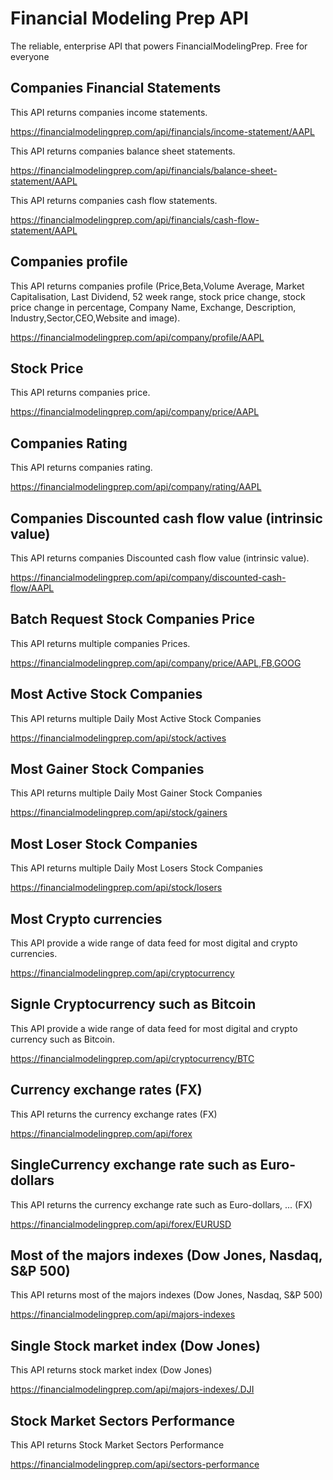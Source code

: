 # Financial Modeling Prep API

The reliable, enterprise API that powers FinancialModelingPrep. Free for everyone

## Companies Financial Statements

This API returns companies income statements.

https://financialmodelingprep.com/api/financials/income-statement/AAPL

This API returns companies balance sheet statements.

https://financialmodelingprep.com/api/financials/balance-sheet-statement/AAPL

This API returns companies cash flow statements.

https://financialmodelingprep.com/api/financials/cash-flow-statement/AAPL

## Companies profile

This API returns companies profile (Price,Beta,Volume Average, Market Capitalisation, Last Dividend, 52 week range, stock price change, stock price change 
in percentage, Company Name, Exchange, Description, Industry,Sector,CEO,Website and image).

https://financialmodelingprep.com/api/company/profile/AAPL

## Stock Price

This API returns companies price.

https://financialmodelingprep.com/api/company/price/AAPL

## Companies Rating

This API returns companies rating.

https://financialmodelingprep.com/api/company/rating/AAPL

## Companies Discounted cash flow value (intrinsic value)

This API returns companies Discounted cash flow value (intrinsic value).

https://financialmodelingprep.com/api/company/discounted-cash-flow/AAPL

## Batch Request Stock Companies Price

This API returns multiple companies Prices.

https://financialmodelingprep.com/api/company/price/AAPL,FB,GOOG

## Most Active Stock Companies

This API returns multiple Daily Most Active Stock Companies

https://financialmodelingprep.com/api/stock/actives

## Most Gainer Stock Companies

This API returns multiple Daily Most Gainer Stock Companies

https://financialmodelingprep.com/api/stock/gainers

## Most Loser Stock Companies

This API returns multiple Daily Most Losers Stock Companies

https://financialmodelingprep.com/api/stock/losers

## Most Crypto currencies

This API provide a wide range of data feed for most digital and crypto currencies.

https://financialmodelingprep.com/api/cryptocurrency

## Signle Cryptocurrency such as Bitcoin

This API provide a wide range of data feed for most digital and crypto currency such as Bitcoin.

https://financialmodelingprep.com/api/cryptocurrency/BTC

## Currency exchange rates (FX)

This API returns the currency exchange rates (FX)

https://financialmodelingprep.com/api/forex

## SingleCurrency exchange rate such as Euro-dollars

This API returns the currency exchange rate such as Euro-dollars, ... (FX)

https://financialmodelingprep.com/api/forex/EURUSD

## Most of the majors indexes (Dow Jones, Nasdaq, S&P 500)

This API returns most of the majors indexes (Dow Jones, Nasdaq, S&P 500)

https://financialmodelingprep.com/api/majors-indexes

## Single Stock market index (Dow Jones)

This API returns stock market index (Dow Jones)

https://financialmodelingprep.com/api/majors-indexes/.DJI

## Stock Market Sectors Performance

This API returns Stock Market Sectors Performance

https://financialmodelingprep.com/api/sectors-performance
